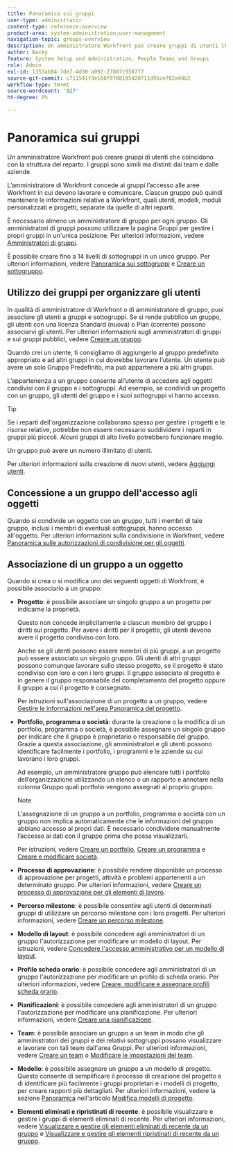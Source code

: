 ```yaml
---
title: Panoramica sui gruppi
user-type: administrator
content-type: reference;overview
product-area: system-administration;user-management
navigation-topic: groups-overview
description: Un amministratore Workfront può creare gruppi di utenti che coincidono con la struttura del reparto. I gruppi sono simili ma distinti dai team e dalle aziende.
author: Becky
feature: System Setup and Administration, People Teams and Groups
role: Admin
exl-id: 1353ab04-7de7-4d30-a092-27807c950777
source-git-commit: c711541f3e166f9700195420711d95ce782a44b2
workflow-type: tm+mt
source-wordcount: '927'
ht-degree: 0%

---
```


# Panoramica sui gruppi

<!-- Audited: 01/2024 -->

Un amministratore Workfront può creare gruppi di utenti che coincidono con la struttura del reparto. I gruppi sono simili ma distinti dai team e dalle aziende.

L’amministratore di Workfront concede ai gruppi l’accesso alle aree Workfront in cui devono lavorare e comunicare. Ciascun gruppo può quindi mantenere le informazioni relative a Workfront, quali utenti, modelli, moduli personalizzati e progetti, separate da quelle di altri reparti.

È necessario almeno un amministratore di gruppo per ogni gruppo. Gli amministratori di gruppi possono utilizzare la pagina Gruppi per gestire i propri gruppi in un&#39;unica posizione. Per ulteriori informazioni, vedere [Amministratori di gruppi](../../../administration-and-setup/manage-groups/group-roles/group-administrators.md).

È possibile creare fino a 14 livelli di sottogruppi in un unico gruppo. Per ulteriori informazioni, vedere [Panoramica sui sottogruppi](../../../administration-and-setup/manage-groups/groups-overview/subgroups.md) e [Creare un sottogruppo](../../../administration-and-setup/manage-groups/create-and-manage-subgroups/create-a-subgroup.md).

## Utilizzo dei gruppi per organizzare gli utenti

In qualità di amministratore di Workfront o di amministratore di gruppo, puoi associare gli utenti a gruppi e sottogruppi. Se si rende pubblico un gruppo, gli utenti con una licenza Standard (nuova) o Plan (corrente) possono associarvi gli utenti. Per ulteriori informazioni sugli amministratori di gruppi e sui gruppi pubblici, vedere [Creare un gruppo](../../../administration-and-setup/manage-groups/create-and-manage-groups/create-a-group.md).

Quando crei un utente, ti consigliamo di aggiungerlo al gruppo predefinito appropriato e ad altri gruppi in cui dovrebbe lavorare l’utente. Un utente può avere un solo Gruppo Predefinito, ma può appartenere a più altri gruppi.

L’appartenenza a un gruppo consente all’utente di accedere agli oggetti condivisi con il gruppo e i sottogruppi. Ad esempio, se condividi un progetto con un gruppo, gli utenti del gruppo e i suoi sottogruppi vi hanno accesso.

>[!TIP]
>
>Se i reparti dell&#39;organizzazione collaborano spesso per gestire i progetti e le risorse relative, potrebbe non essere necessario suddividere i reparti in gruppi più piccoli. Alcuni gruppi di alto livello potrebbero funzionare meglio.

Un gruppo può avere un numero illimitato di utenti.

Per ulteriori informazioni sulla creazione di nuovi utenti, vedere [Aggiungi utenti](../../../administration-and-setup/add-users/add-users.md).

## Concessione a un gruppo dell&#39;accesso agli oggetti

Quando si condivide un oggetto con un gruppo, tutti i membri di tale gruppo, inclusi i membri di eventuali sottogruppi, hanno accesso all&#39;oggetto. Per ulteriori informazioni sulla condivisione in Workfront, vedere [Panoramica sulle autorizzazioni di condivisione per gli oggetti](../../../workfront-basics/grant-and-request-access-to-objects/sharing-permissions-on-objects-overview.md).

## Associazione di un gruppo a un oggetto

Quando si crea o si modifica uno dei seguenti oggetti di Workfront, è possibile associarlo a un gruppo:

* **Progetto**: è possibile associare un singolo gruppo a un progetto per indicarne la proprietà.

  Questo non concede implicitamente a ciascun membro del gruppo i diritti sul progetto. Per avere i diritti per il progetto, gli utenti devono avere il progetto condiviso con loro.

  Anche se gli utenti possono essere membri di più gruppi, a un progetto può essere associato un singolo gruppo. Gli utenti di altri gruppi possono comunque lavorare sullo stesso progetto, se il progetto è stato condiviso con loro o con i loro gruppi. Il gruppo associato al progetto è in genere il gruppo responsabile del completamento del progetto oppure il gruppo a cui il progetto è consegnato.

  Per istruzioni sull&#39;associazione di un progetto a un gruppo, vedere [Gestire le informazioni nell&#39;area Panoramica del progetto](../../../manage-work/projects/manage-projects/understand-project-overview-area.md).

* **Portfolio, programma o società**: durante la creazione o la modifica di un portfolio, programma o società, è possibile assegnare un singolo gruppo per indicare che il gruppo è proprietario o responsabile del gruppo. Grazie a questa associazione, gli amministratori e gli utenti possono identificare facilmente i portfolio, i programmi e le aziende su cui lavorano i loro gruppi.

  Ad esempio, un amministratore gruppo può elencare tutti i portfolio dell’organizzazione utilizzando un elenco o un rapporto e annotare nella colonna Gruppo quali portfolio vengono assegnati al proprio gruppo.

  >[!NOTE]
  >
  >L&#39;assegnazione di un gruppo a un portfolio, programma o società con un gruppo non implica automaticamente che le informazioni del gruppo abbiano accesso ai propri dati. È necessario condividere manualmente l’accesso ai dati con il gruppo prima che possa visualizzarli.

  Per istruzioni, vedere [Creare un portfolio](../../../manage-work/portfolios/create-and-manage-portfolios/create-portfolios.md), [Creare un programma](../../../manage-work/portfolios/create-and-manage-programs/create-program.md) e [Creare e modificare società](../../../administration-and-setup/set-up-workfront/organizational-setup/create-and-edit-companies.md).

* **Processo di approvazione**: è possibile rendere disponibile un processo di approvazione per progetti, attività e problemi appartenenti a un determinato gruppo. Per ulteriori informazioni, vedere [Creare un processo di approvazione per gli elementi di lavoro](../../../administration-and-setup/customize-workfront/configure-approval-milestone-processes/create-approval-processes.md).
* **Percorso milestone**: è possibile consentire agli utenti di determinati gruppi di utilizzare un percorso milestone con i loro progetti. Per ulteriori informazioni, vedere [Creare un percorso milestone](../../../administration-and-setup/customize-workfront/configure-approval-milestone-processes/create-milestone-path.md).
* **Modello di layout**: è possibile concedere agli amministratori di un gruppo l&#39;autorizzazione per modificare un modello di layout. Per istruzioni, vedere [Concedere l&#39;accesso amministrativo per un modello di layout](../../../administration-and-setup/customize-workfront/use-layout-templates/grant-admin-access-layout-template.md).

* **Profilo scheda orario**: è possibile concedere agli amministratori di un gruppo l&#39;autorizzazione per modificare un profilo di scheda orario. Per ulteriori informazioni, vedere [Creare, modificare e assegnare profili scheda orario](../../../timesheets/create-and-manage-timesheets/create-timesheet-profiles.md).

* **Pianificazioni**: è possibile concedere agli amministratori di un gruppo l&#39;autorizzazione per modificare una pianificazione. Per ulteriori informazioni, vedere [Creare una pianificazione](../../../administration-and-setup/set-up-workfront/configure-timesheets-schedules/create-schedules.md).
* **Team**: è possibile associare un gruppo a un team in modo che gli amministratori dei gruppi e dei relativi sottogruppi possano visualizzare e lavorare con tali team dall&#39;area Gruppi. Per ulteriori informazioni, vedere [Creare un team](../../../people-teams-and-groups/create-and-manage-teams/create-a-team.md) o [Modificare le impostazioni del team](../../../people-teams-and-groups/create-and-manage-teams/edit-team-settings.md).
* **Modello**: è possibile assegnare un gruppo a un modello di progetto. Questo consente di semplificare il processo di creazione del progetto e di identificare più facilmente i gruppi proprietari e i modelli di progetto, per creare rapporti più dettagliati. Per ulteriori informazioni, vedere la sezione [Panoramica](../../../manage-work/projects/create-and-manage-templates/edit-templates.md#overview) nell&#39;articolo [Modifica modelli di progetto](../../../manage-work/projects/create-and-manage-templates/edit-templates.md).

* **Elementi eliminati e ripristinati di recente**: è possibile visualizzare e gestire i gruppi di elementi eliminati di recente. Per ulteriori informazioni, vedere [Visualizzare e gestire gli elementi eliminati di recente da un gruppo](../../../administration-and-setup/manage-groups/work-with-group-objects/view-manage-groups-recently-deleted-objects.md) e [Visualizzare e gestire gli elementi ripristinati di recente da un gruppo](../../../administration-and-setup/manage-groups/work-with-group-objects/view-manage-groups-recently-restored-objects.md).

